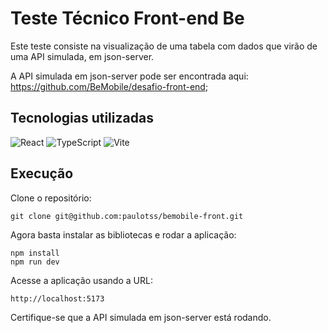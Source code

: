 # Teste Técnico Front-end Be

Este teste consiste na visualização de uma tabela com dados que virão de uma API simulada, em json-server.

A API simulada em json-server pode ser encontrada aqui: https://github.com/BeMobile/desafio-front-end;

## Tecnologias utilizadas

![React](https://img.shields.io/badge/react-%2320232a.svg?style=for-the-badge&logo=react&logoColor=%2361DAFB)
![TypeScript](https://img.shields.io/badge/typescript-%23007ACC.svg?style=for-the-badge&logo=typescript&logoColor=white)
![Vite](https://img.shields.io/badge/vite-%23646CFF.svg?style=for-the-badge&logo=vite&logoColor=white)

## Execução

Clone o repositório:

```
git clone git@github.com:paulotss/bemobile-front.git
```

Agora basta instalar as bibliotecas e rodar a aplicação:

```
npm install
npm run dev
```

Acesse a aplicação usando a URL:

```
http://localhost:5173
```

Certifique-se que a API simulada em json-server está rodando.